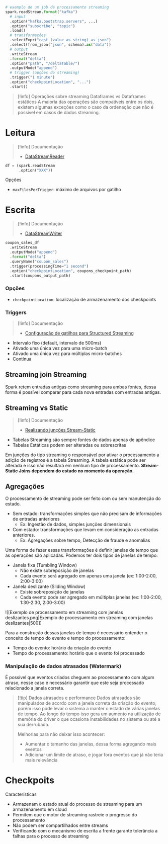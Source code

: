 
```python
# exemplo de um job de processamento streaming
spark.readStream.format("kafka")
  # input
  .option("kafka.bootstrap.servers", ...)
  .option("subscribe", "topic")
  .load()
  # transformações
  .selectExpr("cast (value as string) as json")
  .select(from_json("json", schema).as("data"))
  # output
  .writeStream
  .format("delta")
  .option("path", "/deltaTable/")
  .outputMode("append")
  # trigger (opções do streaming)
  .trigger("1 minute")
  .option("checkpointLocation", "...")
  .start()
```

> [!info] Operações sobre streaming Dataframes vs Dataframes estáticos
> A maioria das operações são compatíveis entre os dois, existem algumas exceções como o caso da ordenação que não é possível em casos de dados streaming.

# Leitura

> [!info] Documentação
> - [DataStreamReader](https://spark.apache.org/docs/latest/api/python/reference/pyspark.ss/api/pyspark.sql.streaming.DataStreamReader.html)

```python
df = (spark.readStream
	  .option("XXX"))
```

Opções
- `maxFilesPerTrigger`: máximo de arquivos por gatilho

# Escrita

> [!info] Documentação
> - [DataStreamWriter](https://spark.apache.org/docs/latest/api/python/reference/pyspark.ss/api/pyspark.sql.streaming.DataStreamWriter.html)

```python
coupon_sales_df
  .writeStream
  .outputMode("append")
  .format("delta")
  .queryName("coupon_sales")
  .trigger(processingTime="1 second")
  .option("checkpointLocation", coupons_checkpoint_path)
  .start(coupons_output_path)
```

### Opções
- `checkpointLocation`: localização de armazenamento dos checkpoints

### Triggers

> [!info] Documentação
> - [Configuração de gatilhos para Structured Streaming](https://docs.databricks.com/pt/structured-streaming/triggers.html#configure-structured-streaming-trigger-intervals)

- Intervalo fixo (default, intervalo de 500ms)
- Ativado uma única vez para uma micro-batch
- Ativado uma única vez para múltiplas micro-batches
- Contínua

## Streaming join Streaming

Spark retem entradas antigas como streaming para ambas fontes, dessa forma é possível comparar para cada nova entradas com entradas antigas.

## Streaming vs Static

> [!info] Documentação
> - [Realizando junções Stream-Static](https://docs.databricks.com/pt/structured-streaming/delta-lake.html#performing-stream-static-joins)

- Tabelas Streaming são sempre fontes de dados apenas de apêndice
- Tabelas Estáticas podem ser alteradas ou sobrescritas

Em junções do tipo streaming o responsável por ativar o processamento a adição de registros é a tabela Streaming. A tabela estática pode ser alterada e isso não resultará em nenhum tipo de processamento. **Stream-Static Joins dependem do estado no momento da operação.**

## Agregações

O processamento de streaming pode ser feito com ou sem manutenção do estado.

- Sem estado: transformações simples que não precisam de informações de entradas anteriores
	- Ex: Ingestão de dados, simples junções dimensionais
- Com estado: transformações que levam em consideração as entradas anteriores.
	- Ex: Agregações sobre tempo, Detecção de fraude e anomalias

Uma forma de fazer essas transformações é definir janelas de tempo que as operações são aplicadas. Podemos ter dois tipos de janelas de tempo:

- Janela fixa (Tumbling Window)
	- Não existe sobreposição de janelas
	- Cada evento será agregado em apenas uma janela (ex: 1:00-2:00, 2:00-3:00)
- Janela deslizante (Sliding Window)
	- Existe sobreposição de janelas
	- Cada evento pode ser agregado em múltiplas janelas (ex: 1:00-2:00, 1:30-2:30, 2:00-3:00)

![[Exemplo de processamento em streaming com janelas deslizantes.png|Exemplo de processamento em streaming com janelas deslizantes|500]]

Para a construção dessas janelas de tempo é necessário entender o conceito de tempo do evento e tempo do processamento:

- Tempo do evento: horário da criação do evento
- Tempo do processamento: horário que o evento foi processado

### Manipulação de dados atrasados (Watermark)

É possível que eventos criados cheguem ao processamento com algum atraso, nesse caso é necessário garantir que este seja processado relacionado a janela correta.

> [!tip] Dados atrasados e performance
> Dados atrasados são manipulados de acordo com a janela correta da criação do evento, porém isso pode levar o sistema a manter o estado de várias janelas de tempo. Ao longo do tempo isso gera um aumento na utilização de memória do driver o que ocasiona instabilidades no sistema ou até a sua derrubada.
> 
> Melhorias para não deixar isso acontecer:
> - Aumentar o tamanho das janelas, dessa forma agregando mais eventos
> - Adicionar um limite de atraso, e jogar fora eventos que já não teria mais relevância


# Checkpoits

Características

- Armazenam o estado atual do processo de streaming para um armazenamento em cloud
- Permitem que o motor de streaming rastreie o progresso do processamento
- Não podem ser compartilhados entre streams
- Verificando com o mecanismo de escrita a frente garante tolerância a falhas para o processo de streaming